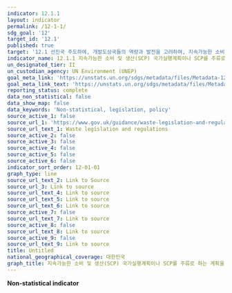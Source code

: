 ```yaml
---
indicator: 12.1.1
layout: indicator
permalink: /12-1-1/
sdg_goal: '12'
target_id: '12.1'
published: true
target: '12.1 선진국 주도하에, 개발도상국들의 역량과 발전을 고려하여, 지속가능한 소비 및 생산에 대한 10년 주기 프로그램 이행'
indicator_name: 12.1.1 지속가능한 소비 및 생산(SCP) 국가실행계획이나 SCP를 주류로 하는 계획을 갖고 있는 국가 수
un_designated_tier: II
un_custodian_agency: UN Environment (UNEP)
goal_meta_link: 'https://unstats.un.org/sdgs/metadata/files/Metadata-12-01-01.pdf'
goal_meta_link_text: 'https://unstats.un.org/sdgs/metadata/files/Metadata-12-01-01.pdf'
reporting_status: complete
data_non_statistical: false
data_show_map: false
data_keywords: 'Non-statistical, legislation, policy'
source_active_1: false
source_url_1: 'https://www.gov.uk/guidance/waste-legislation-and-regulations'
source_url_text_1: Waste legislation and regulations
source_active_2: false
source_active_3: false
source_active_4: false
source_active_5: false
source_active_6: false
indicator_sort_order: 12-01-01
graph_type: line
source_url_text_2: Link to Source
source_url_3: Link to source
source_url_text_4: Link to source
source_url_text_5: Link to source
source_url_text_6: Link to source
source_active_7: false
source_url_text_7: Link to source
source_active_8: false
source_url_text_8: Link to source
source_active_9: false
source_url_text_9: Link to source
title: Untitled
national_geographical_coverage: 대한민국
graph_title: 지속가능한 소비 및 생산(SCP) 국가실행계획이나 SCP를 주류로 하는 계획을 갖고 있는 국가 수
---
```

**Non-statistical indicator**
